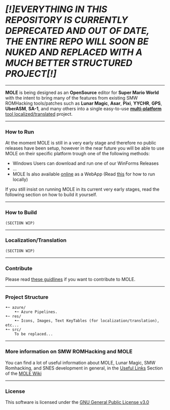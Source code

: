 # ***[!]EVERYTHING IN THIS REPOSITORY IS CURRENTLY DEPRECATED AND OUT OF DATE, THE ENTIRE REPO WILL SOON BE NUKED AND REPLACED WITH A MUCH BETTER STRUCTURED PROJECT[!]***
___
**MOLE** is being designed as an **OpenSource**  editor for **Super Mario World** with the intent to bring many of the features from existing SMW ROMHacking tools/patches such as **Lunar Magic**, **Asar**, **Pixi**, **YYCHR**, **GPS**, **UberASM**,  **SA-1**, and many others into a single easy-to-use [**multi-platform**](#how-to-run) [tool localized/translated](#localizationtranslation) project.
___
### How to Run
At the moment MOLE is still in a very early stage and therefore no public releases have been setup, however in the near future you will be able to use MOLE on their specific platform trough one of the following methods:
- Windows Users can download and run one of our WinForms Releases
- ...
- MOLE Is also available [online]() as a WebApp (Read [this]() for how to run locally)

If you still insist on running MOLE in its current very early stages, read the following section on how to build it yourself.
___
### How to Build
	(SECTION WIP)
___
### Localization/Translation
	(SECTION WIP)
___
### Contribute
Please read [these guidlines](/CONTRIBUTING.md) if you want to contribute to MOLE.
___
### Project Structure
```
•─ azure/
	•─ Azure Pipelines.
•─ res/
	•─ Icons, Images, Text KeyTables (for localization/translation), etc...
•─ src/
	To be replaced...
```
___
### More information on SMW ROMHacking and MOLE
You can find a lot of useful information about MOLE, Lunar Magic, SMW Romhacking, and SNES development in general, in the [Useful Links](/wiki/useful-links) Section of the [MOLE Wiki](/wiki)
___
### License
This software is licensed under the [GNU General Public License v3.0](/LICENSE.md)

